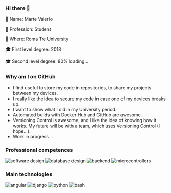 ### Hi there 👋

👋 Name: Marte Valerio

:book: Profession: Student

:round_pushpin: Where: Roma Tre University

:mortar_board: First level degree: 2018

:mortar_board: Second level degree: 80% loading... 

### Why am I on GitHub

- I find useful to store my code in repositories, to share my projects between my devices.
- I really like the idea to secure my code in case one of my devices breaks up.
- I want to show what I did in my University period.
- Automated builds with Docker Hub and GitHub are awesome.
- Versioning Control is awesome, and I like the idea of knowing how it works. My future will be with a team, which uses Versioning Control (I hope...).
- Work in progress...

### Professional competences

![software design](https://img.shields.io/badge/-software%20design-9cf?style=for-the-badge)
![database design](https://img.shields.io/badge/-database%20design-9cf?style=for-the-badge)
![backend](https://img.shields.io/badge/-backend-9cf?style=for-the-badge)
![microcontrollers](https://img.shields.io/badge/-microcontrollers-9cf?style=for-the-badge)

### Main technologies

![angular](https://img.shields.io/badge/-angular-9cf?style=for-the-badge&logo=angular)
![django](https://img.shields.io/badge/-django-9cf?style=for-the-badge&logo=django)
![python](https://img.shields.io/badge/-python-9cf?style=for-the-badge&logo=python)
![bash](https://img.shields.io/badge/-bash-9cf?style=for-the-badge&logo=GNU%20bash)
